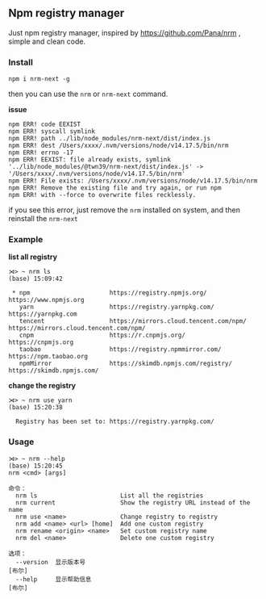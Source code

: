 ## Npm registry manager

Just npm registry manager, inspired by https://github.com/Pana/nrm ,
simple and clean code.


### Install

    npm i nrm-next -g

then you can use the `nrm` or `nrm-next` command.

**issue**

```shell
npm ERR! code EEXIST
npm ERR! syscall symlink
npm ERR! path ../lib/node_modules/nrm-next/dist/index.js
npm ERR! dest /Users/xxxx/.nvm/versions/node/v14.17.5/bin/nrm
npm ERR! errno -17
npm ERR! EEXIST: file already exists, symlink '../lib/node_modules/@twn39/nrm-next/dist/index.js' -> '/Users/xxxx/.nvm/versions/node/v14.17.5/bin/nrm'
npm ERR! File exists: /Users/xxxx/.nvm/versions/node/v14.17.5/bin/nrm
npm ERR! Remove the existing file and try again, or run npm
npm ERR! with --force to overwrite files recklessly.
```

if you see this error, just remove the `nrm` installed on system, and then reinstall the `nrm-next`


### Example

**list all registry**

```shell
⋊> ~ nrm ls                                                                                                                                (base) 15:09:42

 * npm                      https://registry.npmjs.org/                                 https://www.npmjs.org
   yarn                     https://registry.yarnpkg.com/                               https://yarnpkg.com
   tencent                  https://mirrors.cloud.tencent.com/npm/                      https://mirrors.cloud.tencent.com/npm/
   cnpm                     https://r.cnpmjs.org/                                       https://cnpmjs.org
   taobao                   https://registry.npmmirror.com/                             https://npm.taobao.org
   npmMirror                https://skimdb.npmjs.com/registry/                          https://skimdb.npmjs.com/
```

**change the registry**

```shell
⋊> ~ nrm use yarn                                                                                                                          (base) 15:20:38

  Registry has been set to: https://registry.yarnpkg.com/
```

### Usage

```shell
⋊> ~ nrm --help                                                                                                                            (base) 15:20:45
nrm <cmd> [args]

命令：
  nrm ls                       List all the registries
  nrm current                  Show the registry URL instead of the name
  nrm use <name>               Change registry to registry
  nrm add <name> <url> [home]  Add one custom registry
  nrm rename <origin> <name>   Set custom registry name
  nrm del <name>               Delete one custom registry

选项：
  --version  显示版本号                                                   [布尔]
  --help     显示帮助信息                                                 [布尔]
```
